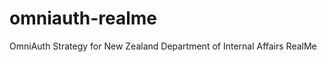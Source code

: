 omniauth-realme
===============

OmniAuth Strategy for New Zealand Department of Internal Affairs RealMe
